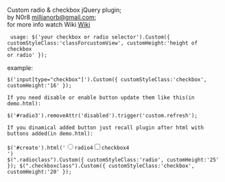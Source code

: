 ﻿Custom radio & checkbox jQuery plugin; <br/>
by N0r8 millianorb@gmail.com;<br/>
for more info watch Wiki <a href="https://github.com/n0r8/Custom-radio-checkbox-buttons/wiki">Wiki</a><br/>
<code><pre>
	usage:
	$('your checkbox or radio selector').Custom({
		customStyleClass:'classForcustomView',
		customHeight:'height of checkbox or radio'
	});
</pre></code>
	example:
<code><pre>
	$('input[type="checkbox"]').Custom({
		customStyleClass:'checkbox',
		customHeight:'16'
	});
</pre></code>
	
	If you need disable or enable button update them like this(in demo.html):
<code><pre>
	$('#radio3').removeAttr('disabled').trigger('custom.refresh');
</pre></code>
	
	If you dinamical added button just recall plugin after html with buttons added(in demo.html):
<code><pre>
		$('#create').html('<input type="radio" id="radio4" name="group" class="radioclass"/><label for="radio4">radio4</label><input type="checkbox" id="checkbox4" class="checkboxclass"/><label for="checkbox4">checkbox4</label><br clear="all" style="clear:both;"/>')
		$(".radioclass").Custom({
			customStyleClass:'radio',
			customHeight:'25'
		});
		$(".checkboxclass").Custom({
			customStyleClass:'checkbox',
			customHeight:'20'
		});
</pre></code>